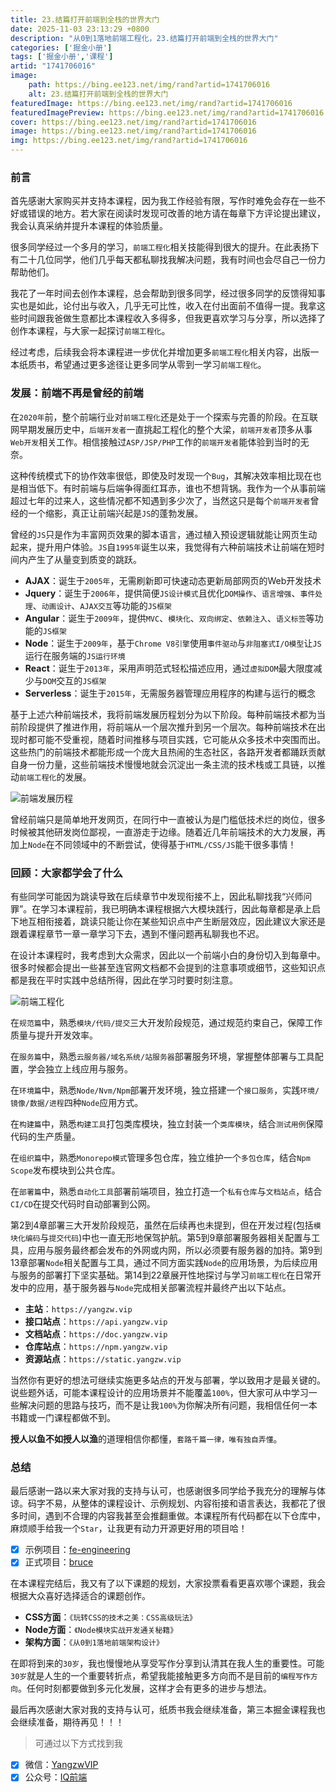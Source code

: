 ```yaml
---
title: 23.结篇打开前端到全栈的世界大门
date: 2025-11-03 23:13:29 +0800
description: "从0到1落地前端工程化，23.结篇打开前端到全栈的世界大门"
categories: ['掘金小册']
tags: ['掘金小册','课程']
artid: "1741706016"
image:
    path: https://bing.ee123.net/img/rand?artid=1741706016
    alt: 23.结篇打开前端到全栈的世界大门
featuredImage: https://bing.ee123.net/img/rand?artid=1741706016
featuredImagePreview: https://bing.ee123.net/img/rand?artid=1741706016
cover: https://bing.ee123.net/img/rand?artid=1741706016
image: https://bing.ee123.net/img/rand?artid=1741706016
img: https://bing.ee123.net/img/rand?artid=1741706016
---
```


### 前言

首先感谢大家购买并支持本课程，因为我工作经验有限，写作时难免会存在一些不好或错误的地方。若大家在阅读时发现可改善的地方请在每章下方评论提出建议，我会认真采纳并提升本课程的体验质量。

很多同学经过一个多月的学习，`前端工程化`相关技能得到很大的提升。在此表扬下有二十几位同学，他们几乎每天都私聊找我解决问题，我有时间也会尽自己一份力帮助他们。

我花了一年时间去创作本课程，总会帮助到很多同学，经过很多同学的反馈得知事实也是如此，论付出与收入，几乎无可比性，收入在付出面前不值得一提。我拿这些时间跟我爸做生意都比本课程收入多得多，但我更喜欢学习与分享，所以选择了创作本课程，与大家一起探讨`前端工程化`。

经过考虑，后续我会将本课程进一步优化并增加更多`前端工程化`相关内容，出版一本纸质书，希望通过更多途径让更多同学从零到一学习`前端工程化`。

### 发展：前端不再是曾经的前端

在`2020年`前，整个前端行业对`前端工程化`还是处于一个探索与完善的阶段。在互联网早期发展历史中，`后端开发者`一直挑起工程化的整个大梁，`前端开发者`顶多从事`Web开发`相关工作。相信接触过`ASP/JSP/PHP`工作的`前端开发者`能体验到当时的无奈。

这种传统模式下的协作效率很低，即使及时发现一个`Bug`，其解决效率相比现在也是相当低下。有时前端与后端争得面红耳赤，谁也不想背锅。我作为一个从事前端超过七年的过来人，这些情况都不知遇到多少次了，当然这只是每个`前端开发者`曾经的一个缩影，真正让前端兴起是`JS`的蓬勃发展。

曾经的`JS`只是作为丰富网页效果的脚本语言，通过植入预设逻辑就能让网页生动起来，提升用户体验。`JS`自`1995年`诞生以来，我觉得有六种前端技术让前端在短时间内产生了从量变到质变的跳跃。

- **AJAX**：诞生于`2005年`，无需刷新即可快速动态更新局部网页的Web开发技术
- **Jquery**：诞生于`2006年`，提供简便`JS设计模式`且优化`DOM操作`、`语言增强`、`事件处理`、`动画设计`、`AJAX交互`等功能的`JS框架`
- **Angular**：诞生于`2009年`，提供`MVC`、`模块化`、`双向绑定`、`依赖注入`、`语义标签`等功能的`JS框架`
- **Node**：诞生于`2009年`，基于`Chrome V8引擎`使用`事件驱动`与`非阻塞式I/O模型`让`JS`运行在服务端的`JS运行环境`
- **React**：诞生于`2013年`，采用声明范式轻松描述应用，通过`虚拟DOM`最大限度减少与`DOM`交互的`JS框架`
- **Serverless**：诞生于`2015年`，无需服务器管理应用程序的构建与运行的概念

基于上述六种前端技术，我将前端发展历程划分为以下阶段。每种前端技术都为当前阶段提供了推进作用，将前端从一个层次推升到另一个层次。每种前端技术在出现时都可能不受重视，随着时间推移与项目实践，它可能从众多技术中突围而出。这些热门的前端技术都能形成一个庞大且热闹的生态社区，各路开发者都踊跃贡献自身一份力量，这些前端技术慢慢地就会沉淀出一条主流的技术栈或工具链，以推动`前端工程化`的发展。

![前端发展历程](https://p6-juejin.byteimg.com/tos-cn-i-k3u1fbpfcp/6916ebbc8dcf43249c6cf4de8a286e0e~tplv-k3u1fbpfcp-watermark.image)

曾经前端只是简单地开发网页，在同行中一直被认为是门槛低技术烂的岗位，很多时候被其他研发岗位鄙视，一直游走于边缘。随着近几年前端技术的大力发展，再加上`Node`在不同领域中的不断尝试，使得基于`HTML/CSS/JS`能干很多事情！

### 回顾：大家都学会了什么

有些同学可能因为跳读导致在后续章节中发现衔接不上，因此私聊找我“兴师问罪”。在学习本课程前，我已明确本课程根据六大模块践行，因此每章都是承上启下地互相衔接着，跳读只能让你在某些知识点中产生断层效应，因此建议大家还是跟着课程章节一章一章学习下去，遇到不懂问题再私聊我也不迟。

在设计本课程时，我考虑到大众需求，因此以一个前端小白的身份切入到每章中。很多时候都会提出一些甚至连官网文档都不会提到的注意事项或细节，这些知识点都是我在平时实践中总结所得，因此在学习时要时刻注意。

![前端工程化](https://p1-juejin.byteimg.com/tos-cn-i-k3u1fbpfcp/1d62b9a148e14be298cad627cac1de6b~tplv-k3u1fbpfcp-watermark.image)

在`规范篇`中，熟悉`模块/代码/提交`三大开发阶段规范，通过规范约束自己，保障工作质量与提升开发效率。

在`服务篇`中，熟悉`云服务器/域名系统/站服务器`部署服务环境，掌握整体部署与工具配置，学会独立上线应用与服务。

在`环境篇`中，熟悉`Node/Nvm/Npm`部署开发环境，独立搭建一个`接口服务`，实践`环境/镜像/数据/进程`四种`Node`应用方式。

在`构建篇`中，熟悉`构建工具`打包类库模块，独立封装一个`类库模块`，结合`测试用例`保障代码的生产质量。

在`组织篇`中，熟悉`Monorepo模式`管理多包仓库，独立维护一个`多包仓库`，结合`Npm Scope`发布模块到公共仓库。

在`部署篇`中，熟悉`自动化工具`部署前端项目，独立打造一个`私有仓库`与`文档站点`，结合`CI/CD`在提交代码时自动部署到公网。

第2到4章部署三大开发阶段规范，虽然在后续再也未提到，但在开发过程(包括`模块化编码`与`提交代码`)中也一直无形地保驾护航。第5到9章部署服务器相关配置与工具，应用与服务最终都会发布的外网或内网，所以必须要有服务器的加持。第9到13章部署`Node`相关配置与工具，通过不同方面实践`Node`的应用场景，为后续应用与服务的部署打下坚实基础。第14到22章展开性地探讨与学习`前端工程化`在日常开发中的应用，基于服务器与`Node`完成相关部署流程并最终产出以下站点。

- **主站**：`https://yangzw.vip`
- **接口站点**：`https://api.yangzw.vip`
- **文档站点**：`https://doc.yangzw.vip`
- **仓库站点**：`https://npm.yangzw.vip`
- **资源站点**：`https://static.yangzw.vip`

当然你有更好的想法可继续实施更多站点的开发与部署，学以致用才是最关键的。说些题外话，可能本课程设计的应用场景并不能覆盖`100%`，但大家可从中学习一些解决问题的思路与技巧，而不是让我`100%`为你解决所有问题，我相信任何一本书籍或一门课程都做不到。

**授人以鱼不如授人以渔**的道理相信你都懂，`套路千篇一律，唯有独自弄懂`。

### 总结

最后感谢一路以来大家对我的支持与认可，也感谢很多同学给予我充分的理解与体谅。码字不易，从整体的课程设计、示例规划、内容衔接和语言表达，我都花了很多时间，遇到不合理的内容我甚至会推翻重做。本课程所有代码都在以下仓库中，麻烦顺手给我一个`Star`，让我更有动力开源更好用的项目哈！

- [x] 示例项目：[fe-engineering](https://github.com/JowayYoung/fe-engineering)
- [x] 正式项目：[bruce](https://github.com/JowayYoung/bruce)

在本课程完结后，我又有了以下课题的规划，大家投票看看更喜欢哪个课题，我会根据大众喜好选择适合的课题创作。

- **CSS方面**：`《玩转CSS的技术之美：CSS高级玩法》`
- **Node方面**：`《Node模块实战开发通关秘籍》`
- **架构方面**：`《从0到1落地前端架构设计》`

在即将到来的`30岁`，我也慢慢地从享受写作分享到认清其在我人生的重要性。可能`30岁`就是人生的一个重要转折点，希望我能接触更多方向而不是目前的`编程写作方向`。任何时刻都要做到多元化发展，这样才会有更多的进步与想法。

最后再次感谢大家对我的支持与认可，纸质书我会继续准备，第三本掘金课程我也会继续准备，期待再见！！！

> 可通过以下方式找到我

- [x] 微信：[YangzwVIP](https://p6-juejin.byteimg.com/tos-cn-i-k3u1fbpfcp/dbc4dacb529443da949ed54fb3704d4a~tplv-k3u1fbpfcp-watermark.image)
- [x] 公众号：[IQ前端](https://p6-juejin.byteimg.com/tos-cn-i-k3u1fbpfcp/366163a725824f56a4e43733a80f9ccf~tplv-k3u1fbpfcp-watermark.image)